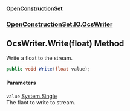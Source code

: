 #### [OpenConstructionSet](index.md 'index')
### [OpenConstructionSet.IO](index.md#OpenConstructionSet_IO 'OpenConstructionSet.IO').[OcsWriter](ZpKxsyHEFPikx37jMDDXsg.md 'OpenConstructionSet.IO.OcsWriter')
## OcsWriter.Write(float) Method
Write a float to the stream.  
```csharp
public void Write(float value);
```
#### Parameters
<a name='OpenConstructionSet_IO_OcsWriter_Write(float)_value'></a>
`value` [System.Single](https://docs.microsoft.com/en-us/dotnet/api/System.Single 'System.Single')  
The flaot to write to stream.
  
